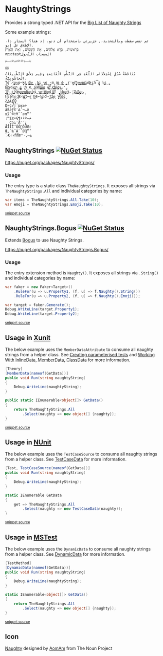 <!--
GENERATED FILE - DO NOT EDIT
This file was generated by [MarkdownSnippets](https://github.com/SimonCropp/MarkdownSnippets).
Source File: /readme.source.md
To change this file edit the source file and then run MarkdownSnippets.
-->
# NaughtyStrings

Provides a strong typed .NET API for the [Big List of Naughty Strings](https://github.com/minimaxir/big-list-of-naughty-strings)

Some example strings:

```
ثم نفس سقطت وبالتحديد،, جزيرتي باستخدام أن دنو. إذ هنا؟ الستار دا، الإطلاق عل إيو.
בְּרֵאשִׁית, בָּרָא אֱלֹהִים, אֵת הַשָּׁמַיִם, וְאֵת הָאָרֶץ
הָיְתָהtestالصفحات التّحول
﷽
ﷺ
مُنَاقَشَةُ سُبُلِ اِسْتِخْدَامِ اللُّغَةِ فِي النُّظُمِ الْقَائِمَةِ وَفِيم يَخُصَّ التَّطْبِيقَاتُ الْحاسُوبِيَّةُ، 
Ṱ̺̺̕o͞ ̷i̲̬͇̪͙n̝̗͕v̟̜̘̦͟o̶̙̰̠kè͚̮̺̪̹̱̤ ̖t̝͕̳̣̻̪͞h̼͓̲̦̳̘̲e͇̣̰̦̬͎ ̢̼̻̱̘h͚͎͙̜̣̲ͅi̦̲̣̰̤v̻͍e̺̭̳̪̰-m̢iͅn̖̺̞̲̯̰d̵̼̟͙̩̼̘̳ ̞̥̱̳̭r̛̗̘e͙p͠r̼̞̻̭̗e̺̠̣͟s̘͇̳͍̝͉e͉̥̯̞̲͚̬͜ǹ̬͎͎̟̖͇̤t͍̬̤͓̼̭͘ͅi̪̱n͠g̴͉ ͏͉ͅc̬̟h͡a̫̻̯͘o̫̟̖͍̙̝͉s̗̦̲.̨̹͈̣
̡͓̞ͅI̗̘̦͝n͇͇͙v̮̫ok̲̫̙͈i̖͙̭̹̠̞n̡̻̮̣̺g̲͈͙̭͙̬͎ ̰t͔̦h̞̲e̢̤ ͍̬̲͖f̴̘͕̣è͖ẹ̥̩l͖͔͚i͓͚̦͠n͖͍̗͓̳̮g͍ ̨o͚̪͡f̘̣̬ ̖̘͖̟͙̮c҉͔̫͖͓͇͖ͅh̵̤̣͚͔á̗̼͕ͅo̼̣̥s̱͈̺̖̦̻͢.̛̖̞̠̫̰
̗̺͖̹̯͓Ṯ̤͍̥͇͈h̲́e͏͓̼̗̙̼̣͔ ͇̜̱̠͓͍ͅN͕͠e̗̱z̘̝̜̺͙p̤̺̹͍̯͚e̠̻̠͜r̨̤͍̺̖͔̖̖d̠̟̭̬̝͟i̦͖̩͓͔̤a̠̗̬͉̙n͚͜ ̻̞̰͚ͅh̵͉i̳̞v̢͇ḙ͎͟-҉̭̩̼͔m̤̭̫i͕͇̝̦n̗͙ḍ̟ ̯̲͕͞ǫ̟̯̰̲͙̻̝f ̪̰̰̗̖̭̘͘c̦͍̲̞͍̩̙ḥ͚a̮͎̟̙͜ơ̩̹͎s̤.̝̝ ҉Z̡̖̜͖̰̣͉̜a͖̰͙̬͡l̲̫̳͍̩g̡̟̼̱͚̞̬ͅo̗͜.̟
̦H̬̤̗̤͝e͜ ̜̥̝̻͍̟́w̕h̖̯͓o̝͙̖͎̱̮ ҉̺̙̞̟͈W̷̼̭a̺̪͍į͈͕̭͙̯̜t̶̼̮s̘͙͖̕ ̠̫̠B̻͍͙͉̳ͅe̵h̵̬͇̫͙i̹͓̳̳̮͎̫̕n͟d̴̪̜̖ ̰͉̩͇͙̲͞ͅT͖̼͓̪͢h͏͓̮̻e̬̝̟ͅ ̤̹̝W͙̞̝͔͇͝ͅa͏͓͔̹̼̣l̴͔̰̤̟͔ḽ̫.͕
Z̮̞̠͙͔ͅḀ̗̞͈̻̗Ḷ͙͎̯̹̞͓G̻O̭̗̮
Ω≈ç√∫˜µ≤≥÷
åß∂ƒ©˙∆˚¬…æ
œ∑´®†¥¨ˆøπ“‘
¡™£¢∞§¶•ªº–≠
¸˛Ç◊ı˜Â¯˘¿
ÅÍÎÏ˝ÓÔÒÚÆ☃
Œ„´‰ˇÁ¨ˆØ∏”’
`⁄€‹›ﬁﬂ‡°·‚—±
```


## NaughtyStrings  [![NuGet Status](http://img.shields.io/nuget/v/NaughtyStrings.svg)](https://www.nuget.org/packages/NaughtyStrings/)

https://nuget.org/packages/NaughtyStrings/


### Usage

The entry type is a static class `TheNaughtyStrings`. It exposes all strings via `TheNaughtyStrings.All` and individual categories by name:

<!-- snippet: usage -->
```cs
var items = TheNaughtyStrings.All.Take(10);
var emoji = TheNaughtyStrings.Emoji.Take(10);
```
<sup>[snippet source](/src/Tests/Usage.cs#L10-L15)</sup>
<!-- endsnippet -->


## NaughtyStrings.Bogus [![NuGet Status](http://img.shields.io/nuget/v/NaughtyStrings.Bogus.svg)](https://www.nuget.org/packages/NaughtyStrings.Bogus/)

Extends [Bogus](https://github.com/bchavez/Bogus) to use Naughty Strings.

https://nuget.org/packages/NaughtyStrings.Bogus/


### Usage


The entry extension method is `Naughty()`. It exposes all strings via `.String()` and individual categories by name:

<!-- snippet: bogususage -->
```cs
var faker = new Faker<Target>()
    .RuleFor(u => u.Property1, (f, u) => f.Naughty().String())
    .RuleFor(u => u.Property2, (f, u) => f.Naughty().Emoji());

var target = faker.Generate();
Debug.WriteLine(target.Property1);
Debug.WriteLine(target.Property2);
```
<sup>[snippet source](/src/Tests/Usage.cs#L16-L26)</sup>
<!-- endsnippet -->


## Usage in [Xunit](https://xunit.github.io/)

The below example uses the `MemberDataAttribute` to consume all naughty strings from a helper class. See [Creating parameterised tests](https://andrewlock.net/creating-parameterised-tests-in-xunit-with-inlinedata-classdata-and-memberdata/#loadingdatafromapropertyormethodonadifferentclass) and [Working With InlineData, MemberData, ClassData](http://hamidmosalla.com/2017/02/25/xunit-theory-working-with-inlinedata-memberdata-classdata/) for more information.

<!-- snippet: xUnitUsage -->
```cs
[Theory]
[MemberData(nameof(GetData))]
public void Run(string naughtyString)
{
    Debug.WriteLine(naughtyString);
}

public static IEnumerable<object[]> GetData()
{
    return TheNaughtyStrings.All
        .Select(naughty => new object[] {naughty});
}
```
<sup>[snippet source](/src/Tests/XunitUsage.cs#L9-L22)</sup>
<!-- endsnippet -->


## Usage in [NUnit](http://nunit.org/)

The below example uses the `TestCaseSource` to consume all naughty strings from a helper class. See [TestCaseData](https://github.com/nunit/docs/wiki/TestCaseData) for more information.

<!-- snippet: NUnitUsage -->
```cs
[Test, TestCaseSource(nameof(GetData))]
public void Run(string naughtyString)
{
    Debug.WriteLine(naughtyString);
}

static IEnumerable GetData
{
    get => TheNaughtyStrings.All
        .Select(naughty => new TestCaseData(naughty));
}
```
<sup>[snippet source](/src/Tests/NUnitUsage.cs#L10-L24)</sup>
<!-- endsnippet -->


## Usage in [MSTest](https://en.wikipedia.org/wiki/Visual_Studio_Unit_Testing_Framework)

The below example uses the `DynamicData` to consume all naughty strings from a helper class. See [DynamicData](https://www.meziantou.net/2018/02/05/mstest-v2-data-tests) for more information.

<!-- snippet: MsTestUsage -->
```cs
[TestMethod]
[DynamicData(nameof(GetData))]
public void Run(string naughtyString)
{
    Debug.WriteLine(naughtyString);
}

static IEnumerable<object[]> GetData()
{
    return TheNaughtyStrings.All
        .Select(naughty => new object[] {naughty});
}
```
<sup>[snippet source](/src/Tests/MsTestUsage.cs#L10-L23)</sup>
<!-- endsnippet -->


## Icon

<a href="https://thenounproject.com/term/naughty/1777956/" target="_blank">Naughty</a> designed by <a href="https://thenounproject.com/AomAm/" target="_blank">AomAm</a> from The Noun Project
